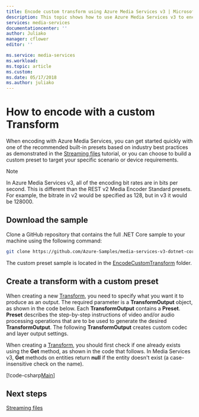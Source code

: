 ```yaml
---
title: Encode custom transform using Azure Media Services v3 | Microsoft Docs
description: This topic shows how to use Azure Media Services v3 to encode a custom transform.
services: media-services
documentationcenter: ''
author: Juliako
manager: cflower
editor: ''

ms.service: media-services
ms.workload: 
ms.topic: article
ms.custom: 
ms.date: 05/17/2018
ms.author: juliako
---
```


# How to encode with a custom Transform

When encoding with Azure Media Services, you can get started quickly with one of the recommended built-in presets based on industry best practices as demonstrated in the [Streaming files](stream-files-tutorial-with-api.md) tutorial, or you can choose to build a custom preset to target your specific scenario or device requirements. 

> [!Note]
> In Azure Media Services v3, all of the encoding bit rates are in bits per second. This is different than the REST v2 Media Encoder Standard presets. For example, the bitrate in v2 would be specified as 128, but in v3 it would be 128000.

## Download the sample

Clone a GitHub repository that contains the full .NET Core sample to your machine using the following command:  

 ```bash
 git clone https://github.com/Azure-Samples/media-services-v3-dotnet-core-tutorials.git
 ```
 
The custom preset sample is located in the [EncodeCustomTransform](https://github.com/Azure-Samples/media-services-v3-dotnet-core-tutorials/blob/master/NETCore/EncodeCustomTransform/) folder.

## Create a transform with a custom preset 

When creating a new [Transform](https://docs.microsoft.com/rest/api/media/transforms), you need to specify what you want it to produce as an output. The required parameter is a **TransformOutput** object, as shown in the code below. Each **TransformOutput** contains a **Preset**. **Preset** describes the step-by-step instructions of video and/or audio processing operations that are to be used to generate the desired **TransformOutput**. The following **TransformOutput** creates custom codec and layer output settings.

When creating a [Transform](https://docs.microsoft.com/rest/api/media/transforms), you should first check if one already exists using the **Get** method, as shown in the code that follows.  In Media Services v3, **Get** methods on entities return **null** if the entity doesn't exist (a case-insensitive check on the name).

[!code-csharp[Main](../../../media-services-v3-dotnet-core-tutorials/NETCore/EncodeCustomTransform/MediaV3ConsoleApp/Program.cs#EnsureTransformExists)]

## Next steps

[Streaming files](stream-files-tutorial-with-api.md) 
